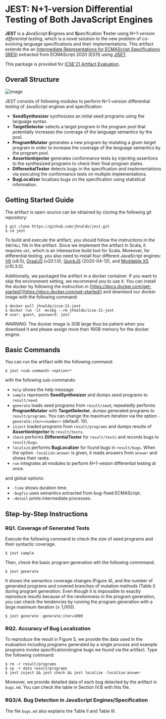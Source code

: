 # JEST: N+1-version Differential Testing of Both JavaScript Engines

**JEST** is a **J**avaScript **E**ngines and **S**pecification **T**ester using
_N+1-version differential testing_, which is a novel solution to the new
problem of co-evolving language specifications and their implementations.  This
artifact extends the an [Intermediate Representations for ECMAScript
Specifications (IRES)](https://github.com/kaist-plrg/ires) extracted from
ECMAScript 2020 (ES11) using [JISET](https://github.com/kaist-plrg/jiset).

This package is provided for [ICSE'21 Artifact
Evaluation](https://conf.researchr.org/track/icse-2021/icse-2021-Artifact-Evaluation#Call-For-Artifact-Submissions).

## Overall Structure

![image](https://user-images.githubusercontent.com/6766660/103853229-ee944680-50f0-11eb-8927-f45fe9d3e9c1.png)

JEST consists of following modules to perform N+1-version
differential testing of JavaScript engines and specification:
- **SeedSynthesizer** synthesizes an initial seed programs using the language
  syntax.
- **TargetSelector** selects a target program in the program pool that
  potentially increases the coverage of the language semantics by the pool.
- **ProgramMutator** generates a new program by mutating a given target program
  in order to increase the coverage of the language semantics by the program
  pool.
- **AssertionInjector** generates conformance tests by injecting assertions to
  the synthesized programs to check their final program states.
- **DifferentialTester** detects bugs in the specification and implementations
  via executing the conformance tests on multiple implementations.
- **BugLocalizer** localizes bugs on the specification using statistical
  information.

## Getting Started Guide
The artifact is open-source can be obtained by cloning the following git
repository:
```
$ git clone https://github.com/jhnaldo/jest.git
$ cd jest
```
To build and execute the artifact, you should follow the instrucitons in the
`INSTALL` file in the artifact.  Since we implement the artifact in
Scala, it requires `sbt`, which is an intereactive build tool for Scala.
Moreover, for differential testing, you also need to install four different
JavaScript engines: [V8](https://v8.dev/) (v8.5),
[GraalJS](https://github.com/oracle/graaljs) (v20.1.0),
[QuickJS](https://bellard.org/quickjs/) (2020-04-12), and [Moddable
XS](https://github.com/Moddable-OpenSource/moddable) (v10.3.0).

Additionally, we packaged the artifact in a docker container.  If you want to
skip the environment setting, we recommend you to use it.  You can install the
docker by following the instruction in
[https://docs.docker.com/get-started/](https://docs.docker.com/get-started/)
and downlaod our docker image with the following command:
```
$ docker pull jhnaldo/icse-21-jest
$ docker run -it -m=16g --rm jhnaldo/icse-21-jest
# user: guest, password: jest
```
_WARNING_: The docker image is 3GB large thus be patient when you
download it and please assign more than 16GB memory for the docker engine.

## Basic Commands

You can run the artifact with the following command:
```
$ jest <sub-command> <option>*
```
with the following sub-commands:
- `help` shows the help message.
- `sample` represents **SeedSynthesizer** and dumps seed
    programs to `result/seed`.
- `generate` loads seed programs from `result/seed`,
    repeatedly performs **ProgramMutator** with **TargetSelector**,
    dumps generated programs to `result/programs`. You can change the
    maximum iteration via the option `-generate:iter=<number>` (default:
    10).
- `inject` loaded programs from `result/programs` and dumps
    results of **AssertionInjector** to `result/tests`.
- `check` performs **DifferentialTester** for
    `result/tests` and records bugs to `result/bugs`.
- `localize` performs **BugLocalizer** for found bugs in
    `result/bugs`. When the option `-localize:answer` is given, it
    reads answers from `answer` and shows their ranks.
- `run` integrates all modules to perform $N$+1-vesion differential
    testing at once.

and global options:
- `-time` shows duration time.
- `-bugfix` uses semantics extracted from bug-fixed ECMAScript.
- `-detail` prints intermediate processes.


## Step-by-Step Instructions

### RQ1. Coverage of Generated Tests

Execute the following command to check the size of seed programs and their
syntactic coverage.
```
$ jest sample
```
Then, check the basic program generation wth the following commmand.
```
$ jest generate
```
It shows the semantics coverage changes (Figure 4), and the number of generated
programs and covered branches of mutation methods (Table I) during program
generation.  Even though it is impossible to exactly reproduce results because
of the randomness in the program generation, you can check the tendencies by
running the program generation with a large maximum iteration (≥ 1,000).
```
$ jest generate -generate:iter=1000
```

### RQ2. Accuracy of Bug Localization

To reproduce the result in Figure 5, we provide the data used in the evaluation
including programs generated by a single process and example programs invoke
specification/engine bugs we found via the artifact.  Type the following
command:
```
$ rm -r result/programs
$ cp -r data result/programs
$ jest inject && jest check && jest localize -localize:answer
```
Moreover, we provide detailed data of each bug detected by the artifact in
`bugs.md`. You can check the table in Section IV.B with this file.

### RQ3/4. Bug Detection in JavaScript Engines/Specification

The file `bugs.md` also explains the Table II and Table III.
